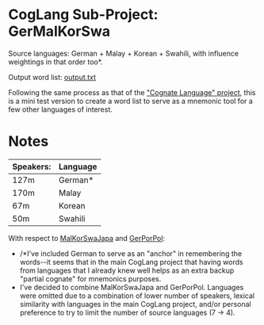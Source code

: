 # CogLang Sub-Project:  GerMalKorSwa

Source languages:  German + Malay + Korean + Swahili, with influence weightings in that order too*.

Output word list:  [output.txt](https://github.com/hchiam/cognateLanguage/blob/master/miniExamples/germalkorswa/output.txt)

Following the same process as that of the ["Cognate Language" project](https://github.com/hchiam/cognateLanguage), this is a mini test version to create a word list to serve as a mnemonic tool for a few other languages of interest.

# Notes

| Speakers: |   Language    |
| ---       |   ---         |
|   127m	|   German*     |
|   170m    |   Malay       |
|   67m	    |   Korean      |
|   50m		|   Swahili     |

With respect to [MalKorSwaJapa](https://github.com/hchiam/cognateLanguage/tree/master/miniExamples/malKorSwaJapa) and [GerPorPol](https://github.com/hchiam/cognateLanguage/tree/master/miniExamples/gerPorPol):

 * /*I've included German to serve as an "anchor" in remembering the words--it seems that in the main CogLang project that having words from languages that I already knew well helps as an extra backup "partial cognate" for mnemonics purposes. 
 * I've decided to combine MalKorSwaJapa and GerPorPol.  Languages were omitted due to a combination of lower number of speakers, lexical similarity with languages in the main CogLang project, and/or personal preference to try to limit the number of source languages (7 -> 4).  

